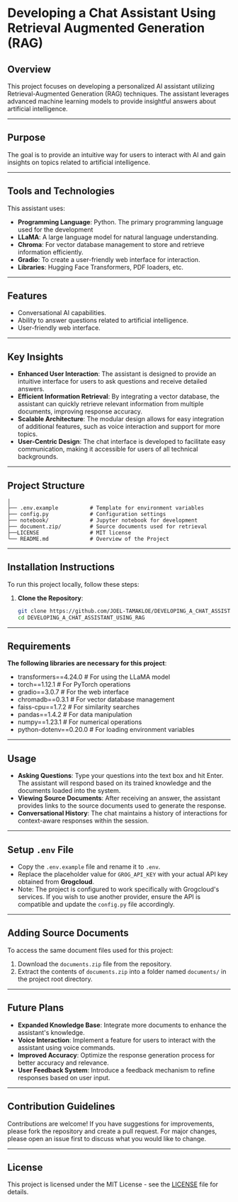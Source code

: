 # Developing a Chat Assistant Using Retrieval Augmented Generation (RAG)

## Overview
This project focuses on developing a personalized AI assistant utilizing Retrieval-Augmented Generation (RAG) techniques. The assistant leverages advanced machine learning models to provide insightful answers about artificial intelligence.

---

## Purpose
The goal is to provide an intuitive way for users to interact with AI and gain insights on topics related to artificial intelligence.

---

## Tools and Technologies
This assistant uses:
- **Programming Language**: Python. The primary programming language used for the development
- **LLaMA**: A large language model for natural language understanding.
- **Chroma**: For vector database management to store and retrieve information efficiently.
- **Gradio**: To create a user-friendly web interface for interaction.
- **Libraries**: Hugging Face Transformers, PDF loaders, etc.

---

## Features
- Conversational AI capabilities.
- Ability to answer questions related to artificial intelligence.
- User-friendly web interface.

---

## Key Insights
- **Enhanced User Interaction**: The assistant is designed to provide an intuitive interface for users to ask questions and receive detailed answers.
- **Efficient Information Retrieval**: By integrating a vector database, the assistant can quickly retrieve relevant information from multiple documents, improving response accuracy.
- **Scalable Architecture**: The modular design allows for easy integration of additional features, such as voice interaction and support for more topics.
- **User-Centric Design**: The chat interface is developed to facilitate easy communication, making it accessible for users of all technical backgrounds.

---

## Project Structure
```plaintext
│
├── .env.example          # Template for environment variables
├── config.py             # Configuration settings
├── notebook/             # Jupyter notebook for development 
├── document.zip/         # Source documents used for retrieval
├──LICENSE                # MIT license
└── README.md             # Overview of the Project
```

---

## Installation Instructions
To run this project locally, follow these steps:

1. **Clone the Repository**:
   ```bash
   git clone https://github.com/JOEL-TAMAKLOE/DEVELOPING_A_CHAT_ASSISTANT_USING_RAG.git
   cd DEVELOPING_A_CHAT_ASSISTANT_USING_RAG
   ```

---

## Requirements
**The following libraries are necessary for this project**:

- transformers==4.24.0 # For using the LLaMA model
- torch==1.12.1 # For PyTorch operations
- gradio==3.0.7 # For the web interface
- chromadb==0.3.1 # For vector database management
- faiss-cpu==1.7.2 # For similarity searches
- pandas==1.4.2 # For data manipulation
- numpy==1.23.1 # For numerical operations
- python-dotenv==0.20.0 # For loading environment variables

---

## Usage
- **Asking Questions**: Type your questions into the text box and hit Enter. The assistant will respond based on its trained knowledge and the documents loaded into the system.
- **Viewing Source Documents**: After receiving an answer, the assistant provides links to the source documents used to generate the response.
- **Conversational History**: The chat maintains a history of interactions for context-aware responses within the session.

---

## Setup `.env` File
- Copy the `.env.example` file and rename it to `.env`.
- Replace the placeholder value for `GROG_API_KEY` with your actual API key obtained from **Grogcloud**.
- Note: The project is configured to work specifically with Grogcloud's services. If you wish to use another provider, ensure the API is compatible and update the `config.py` file accordingly.

---

## Adding Source Documents
To access the same document files used for this project:
1. Download the `documents.zip` file from the repository.
2. Extract the contents of `documents.zip` into a folder named `documents/` in the project root directory.

---

## Future Plans
- **Expanded Knowledge Base**: Integrate more documents to enhance the assistant's knowledge.
- **Voice Interaction**: Implement a feature for users to interact with the assistant using voice commands.
- **Improved Accuracy**: Optimize the response generation process for better accuracy and relevance.
- **User Feedback System**: Introduce a feedback mechanism to refine responses based on user input.

---

## Contribution Guidelines
Contributions are welcome! If you have suggestions for improvements, please fork the repository and create a pull request. For major changes, please open an issue first to discuss what you would like to change.

---

## License
This project is licensed under the MIT License - see the [LICENSE](LICENSE) file for details.

